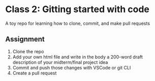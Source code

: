 # Class 2: Gitting started with code
A toy repo for learning how to clone, commit, and make pull requests

## Assignment

1. Clone the repo
2. Add your own html file and write in the body a 200-word draft description of your midterm/final project idea
3. Commit and push those changes with VSCode or git CLI
4. Create a pull request
